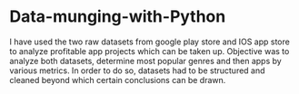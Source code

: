 # Data-munging-with-Python
I have used the two raw datasets from google play store and IOS app store to analyze profitable app projects which can be taken up. Objective was to analyze both datasets, determine most popular genres and then apps by various metrics. In order to do so, datasets had to be structured and cleaned beyond which  certain conclusions can be drawn.
